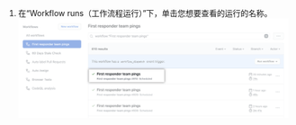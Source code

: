 1. 在“Workflow runs（工作流程运行）”下，单击您想要查看的运行的名称。 ![工作流程运行的名称](/assets/images/help/repository/run-name.png)
